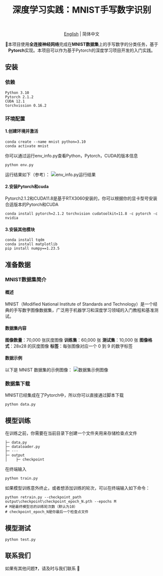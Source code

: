 <p align="center">
    <h1 align="center">深度学习实践：MNIST手写数字识别</h1>
</p>


<br>
<div align="center">

[English](README.md) | 简体中文

</div>

<p align="center">
    🌟本项目使用<strong>全连接神经网络</strong>完成在<strong>MNIST数据集</strong>上的手写数字的分类任务，基于<strong>Pytorch</strong>实现。本项目可以作为基于Pytorch的深度学习项目开发的入门实践。
</p>


## 安装
### 依赖
```
Python 3.10
Pytorch 2.1.2
CUDA 12.1
torchvission 0.16.2
```
### 环境配置
#### 1.创建环境并激活
```
conda create --name mnist python=3.10
conda activate mnist
```
你可以通过运行env_info.py查看Python，Pytorch，CUDA的版本信息
```
python env.py
```
运行结果如下（参考）：
![env_info.py运行结果](".\figs\fig2.png")
#### 2.安装Pytorch和cuda
Pytorch2.1.2和CUDA11.8是基于RTX3060安装的，你可以根据你的显卡型号安装合适版本的Pytorch和CUDA
```
conda install pytorch=2.1.2 torchvision cudatoolkit=11.8 -c pytorch -c nvidia
```
#### 3.安装其他模块
```
conda install tqdm
conda install matplotlib
pip install numpy==1.23.5
```

## 准备数据
###  MNIST数据集简介
#### 概述
MNIST（Modified National Institute of Standards and Technology）是一个经典的手写数字图像数据集，广泛用于机器学习和深度学习领域的入门教程和基准测试。
#### 数据集内容
**图像数量**：70,000 张灰度图像
**训练集**：60,000 张
**测试集**：10,000 张
**图像格式**：28x28 的灰度图像
**标签**：每张图像对应一个 0 到 9 的数字标签
#### 数据示例
以下是 MNIST 数据集的示例图像：
![数据集示例图像](".\figs\fig1.png")
### 数据集下载
MNIST已经集成在了Pytorch中，所以你可以直接通过脚本下载
```
python data.py
```

## 模型训练
在训练之前，你需要在当前目录下创建一个文件夹用来存储检查点文件
```
├─ data.py
├─ dataloader.py
├─ ···
├─ output
│    ├─ checkpoint
```
在终端输入
```
python train.py
```
如果模型训练意外终止，或者想添加训练的轮次，可以在终端输入如下命令：
```
python retrain.py --checkpoint_path output\checkpoint\checkpoint_epoch_N.pth --epochs M
# M是最终模型总的训练轮次数（默认为10）
# checkpoint_epoch_N是你最后一个检查点文件
```

## 模型测试
```
python test.py
```

## 联系我们

如果有其他问题❓，请及时与我们联系 👬
